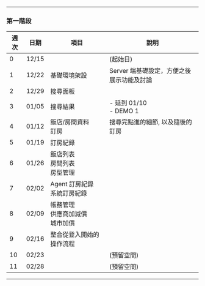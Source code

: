
----

### 第一階段

|週次|日期|項目|說明|
|---|---|---|---|
|0|12/15||(起始日)|
|1|12/22|基礎環境架設| Server 端基礎設定，方便之後展示功能及討論|
|2|12/29|搜尋面板||
|3|01/05|搜尋結果|- 延到 01/10 <br/> - DEMO 1|
|4|01/12|飯店/房間資料 <br/> 訂房|搜尋完點進的細節, 以及隨後的訂房|
|5|01/19|訂房紀錄||
|6|01/26|飯店列表 <br/> 房間列表 <br/> 房型管理||
|7|02/02|Agent 訂房紀錄 <br/> 系統訂房紀錄||
|8|02/09|帳務管理 <br/> 供應商加減價 <br/> 城市加價||
|9|02/16|整合從登入開始的操作流程||
|10|02/23||(預留空間)|
|11|02/28||(預留空間)|

----
  
